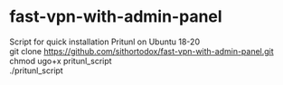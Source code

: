# fast-vpn-with-admin-panel
Script for quick installation Pritunl on Ubuntu 18-20  
git clone https://github.com/sithortodox/fast-vpn-with-admin-panel.git  
chmod ugo+x pritunl_script  
./pritunl_script  

